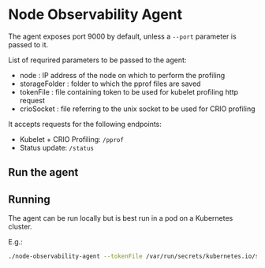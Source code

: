 # Node Observability Agent

The agent exposes port 9000 by default, unless a `--port` parameter is passed to it. 

List of requrired parameters to be passed to the agent:
- node : IP address of the node on which to perform the profiling
- storageFolder : folder to which the pprof files are saved
- tokenFile : file containing token to be used for kubelet profiling http request
- crioSocket : file referring to the unix socket to be used for CRIO profiling

It accepts requests for the following endpoints:

- Kubelet + CRIO Profiling: `/pprof`
- Status update: `/status`

## Run the agent

## Running

The agent can be run locally but is best run in a pod on a Kubernetes cluster.


E.g.:

```bash
./node-observability-agent --tokenFile /var/run/secrets/kubernetes.io/serviceaccount/token --storage /host/tmp/pprofs/ --node $NODE_IP
```

